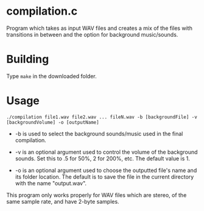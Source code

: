 # compilation.c

Program which takes as input WAV files and creates a mix of the files with transitions in between and the option for background music/sounds. 

# Building

Type `make` in the downloaded folder.

# Usage

`./compilation file1.wav file2.wav ... fileN.wav -b [backgroundFile] -v [backgroundVolume] -o [outputName]`

- -b is used to select the background sounds/music used in the final compilation. 

- -v is an optional argument used to control the volume of the background sounds. Set this to .5 for 50%, 2 for 200%, etc. The default value is 1.

- -o is an optional argument used to choose the outputted file's name and its folder location. The default is to save the file in the current directory with the name "output.wav".

This program only works properly for WAV files which are stereo, of the same sample rate, and have 2-byte samples.
